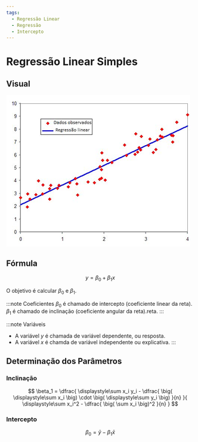 ```yaml
---
tags:
  - Regressão Linear
  - Regressão
  - Intercepto
---
```


# Regressão Linear Simples

## Visual

![Representação de uma regressão linear. O eixo x apresenta os números 0, 1, 2, 3 e 4. O eixo y apresenta os números de 0 até 10. A reta é crescente e corta o eixo y no ponto y=2. Existem diversos pontos marcados em torno da reta, espalhados com alguma aleatóriedade.](./images/regressao_linear_simples.jpg)

## Fórmula

$$
y = \beta_0 + \beta_1 x
$$

O objetivo é calcular $\beta_0$ e $\beta_1$.

:::note Coeficientes
$\beta_0$ é chamado de intercepto (coeficiente linear da reta). $\beta_1$ é chamado de inclinação (coeficiente angular da reta).reta.
:::

:::note Variáveis

- A variável $y$ é chamada de variável dependente, ou resposta.
- A variável $x$ é chamda de variável independente ou explicativa.
  :::

## Determinação dos Parâmetros

### Inclinação

$$
\beta_1 = \dfrac{
    \displaystyle\sum x_i y_i - \dfrac{
        \big(
            \displaystyle\sum x_i
        \big) \cdot \big(
            \displaystyle\sum y_i
        \big)
    }{n}
}{
    \displaystyle\sum x_i^2 - \dfrac{
        \big(
            \sum x_i
        \big)^2
    }{n}
}
$$

### Intercepto

$$
\beta_0 = \bar{y} - \beta_1\bar{x}
$$
